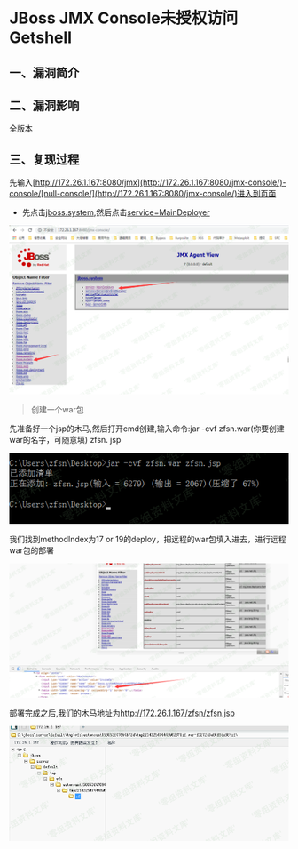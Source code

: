 JBoss JMX Console未授权访问Getshell
===================================

一、漏洞简介
------------

二、漏洞影响
------------

全版本

三、复现过程
------------

先输入[http://172.26.1.167:8080/jmx](http://172.26.1.167:8080/jmx-console/)-console/[null-console/](http://172.26.1.167:8080/jmx-console/)进入到页面

-   先点击[jboss.system](http://172.26.1.167:8080/jmx-console/HtmlAdaptor?action=displayMBeans&filter=jboss.system),然后点击[service=MainDeployer](http://172.26.1.167:8080/jmx-console/HtmlAdaptor?action=inspectMBean&name=jboss.system%3Aservice%3DMainDeployer)

![](./resource/JBossJMXConsole未授权访问Getshell/media/rId27.png)

> 创建一个war包

先准备好一个jsp的木马,然后打开cmd创建,输入命令:jar -cvf
zfsn.war(你要创建war的名字，可随意填) zfsn. jsp

![](./resource/JBossJMXConsole未授权访问Getshell/media/rId28.png)

我们找到methodIndex为17 or
19的deploy，把远程的war包填入进去，进行远程war包的部署

![](./resource/JBossJMXConsole未授权访问Getshell/media/rId29.png)

部署完成之后,我们的木马地址为<http://172.26.1.167/zfsn/zfsn.jsp>

![](./resource/JBossJMXConsole未授权访问Getshell/media/rId31.png)
